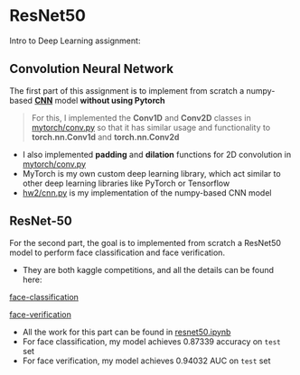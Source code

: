# ResNet50


Intro to Deep Learning assignment:

## Convolution Neural Network

The first part of this assignment is to implement from scratch a numpy-based **[CNN](hw2/cnn.py)** model **without using Pytorch**

> For this, I implemented the **Conv1D** and **Conv2D** classes in [mytorch/conv.py](mytorch/conv.py) so that it has similar usage and functionality to **torch.nn.Conv1d** and **torch.nn.Conv2d**

*  I also implemented **padding** and **dilation** functions for 2D convolution in [mytorch/conv.py](mytorch/conv.py)
*  MyTorch is my own custom deep learning library, which act similar to other deep learning libraries like PyTorch or Tensorflow
*  [hw2/cnn.py](hw2/cnn.py) is my implementation of the numpy-based CNN model

## ResNet-50

For the second part, the goal is to implemented from scratch a ResNet50 model to perform face classification and face verification.

* They are both kaggle competitions, and all the details can be found here:

[face-classification](https://www.kaggle.com/competitions/idl-fall21-hw2p2s1-face-classification)


[face-verification](https://www.kaggle.com/competitions/idl-fall21-hw2p2s2-face-verification)

* All the work for this part can be found in [resnet50.ipynb](resnet50.ipynb)
* For face classification, my model achieves 0.87339 accuracy on `test` set
* For face verification, my model achieves 0.94032 AUC on `test` set





